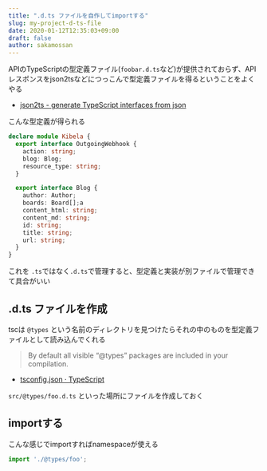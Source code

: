 ```yaml
---
title: ".d.ts ファイルを自作してimportする"
slug: my-project-d-ts-file
date: 2020-01-12T12:35:03+09:00
draft: false
author: sakamossan
---
```


APIのTypeScriptの型定義ファイル(`foobar.d.ts`など)が提供されておらず、APIレスポンスをjson2tsなどにつっこんで型定義ファイルを得るということをよくやる

- [json2ts - generate TypeScript interfaces from json](http://json2ts.com/)

こんな型定義が得られる

```ts
declare module Kibela {
  export interface OutgoingWebhook {
    action: string;
    blog: Blog;
    resource_type: string;
  }

  export interface Blog {
    author: Author;
    boards: Board[];a
    content_html: string;
    content_md: string;
    id: string;
    title: string;
    url: string;
  }
}
```

これを `.ts`ではなく`.d.ts`で管理すると、型定義と実装が別ファイルで管理できて具合がいい

## .d.ts ファイルを作成

tscは `@types` という名前のディレクトリを見つけたらそれの中のものを型定義ファイルとして読み込んでくれる

> By default all visible “@types” packages are included in your compilation.

- [tsconfig.json · TypeScript](https://www.typescriptlang.org/docs/handbook/tsconfig-json.html#types-typeroots-and-types)

`src/@types/foo.d.ts` といった場所にファイルを作成しておく


## importする

こんな感じでimportすればnamespaceが使える

```ts
import './@types/foo';
```
